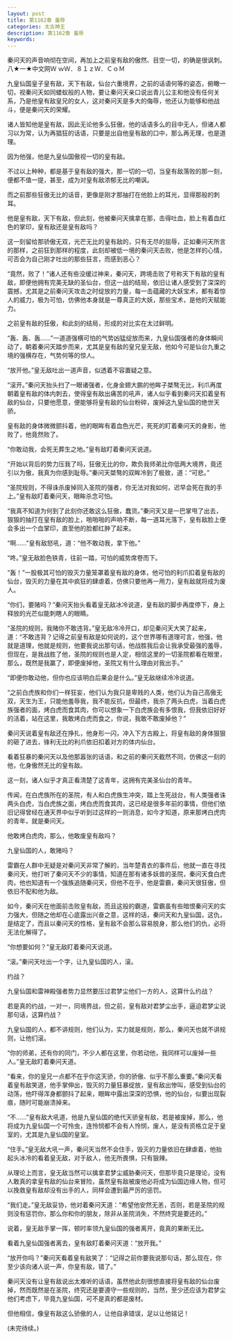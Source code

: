 ```yaml
---
layout: post
title: 第1162章 羞辱
categories: 太古神王
description: 第1162章 羞辱
keywords:
---
```


秦问天的声音响彻在空间，再加上之前皇有敌的傲然、目空一切，的确是很讽刺。八★一★中文网Ｗ ｗＷ．８１ｚＷ．ＣｏＭ

九皇仙国皇子皇有敌，天下有敌，仙台六重境界，之前的话语何等的姿态，俯瞰一切，视秦问天如同蝼蚁般的人物，要让秦问天亲口说出青儿公主和他没有任何关系，乃是他皇有敌皇兄的女人，这对秦问天是多大的侮辱，他还认为能够和他战斗，便是秦问天的荣耀。

诸人皆知他是皇有敌，因此无论他多么狂傲，他的话语多么的目中无人，但诸人都习以为常，认为再猖狂的话语，只要是出自他皇有敌的口中，那么再无理，也是道理。

因为他强，他是九皇仙国傲视一切的皇有敌。

不过以上种种，都是基于皇有敌的强大，那一切的一切，当皇有敌落败的那一刻，便都不值一提，甚至，成为对皇有敌浓郁无比的嘲讽。

而之前那些狂傲无比的话音，更像是刚才那抽打在他脸上的耳光，显得那般的刺耳。

他是皇有敌，天下有敌，但此刻，他被秦问天擒拿在那，击得吐血，脸上有着血红色的掌印，皇有敌还是皇有敌吗？

这一刻留给那骄傲无双，光芒无比的皇有敌的，只有无尽的屈辱，正如秦问天所言的那样，之前狂到那样的程度，此刻却被低一境的秦问天击败，他是怎样的心情，可否会为自己刚才吐出的那些狂言，而感到恶心？

“竟然，败了！”诸人还有些没缓过神来，秦问天，跨境击败了号称天下有敌的皇有敌，即便他拥有完美无缺的圣仙台，但这一战的结局，依旧让诸人感受到了深深的震撼，尤其是之前秦问天攻击之时绽放的力量，每一击蕴藏的大妖宝术，都有着惊人的威力，极为可怕，仿佛他本身就是一尊真正的大妖，那些宝术，是他的天赋能力。

之前皇有敌的狂傲，和此刻的结局，形成的对比实在太过鲜明。

“轰、轰、轰……”一道道强横可怕的气势凶猛绽放而来，九皇仙国强者的身体瞬间动了，朝着秦问天踏步而来，尤其是皇有敌的皇兄皇无敌，他如今可是仙台九重之境的强横存在，气势何等的惊人。

“放开他。”皇无敌吐出一道声音，似透着不容置疑之意。

“滚开。”秦问天抬头扫了一眼诸强者，化身金翅大鹏的他眸子桀骜无比，利爪再度朝着皇有敌的体内刺去，使得皇有敌出痛苦的吼声，诸人似乎看到秦问天扣着皇有敌的仙台，只要他愿意，便能够将皇有敌的仙台粉碎，废掉这九皇仙国的绝世天骄。

皇有敌的身体微微颤抖着，他的眼眸有着血色光芒，死死的盯着秦问天的身影，他败了，他竟然败了。

“你敢动我，会死无葬生之地。”皇有敌盯着秦问天说道。

“开始以背后的势力压我了吗，狂傲无比的你，欺负我师弟比你低两大境界，竟还引以为傲，我真为你感到耻辱。”秦问天桀骜的双眸冷到了极致，道：“可悲。”

“圣院规则，不得诛杀废掉同入圣院的强者，你无法对我如何，迟早会死在我的手上。”皇有敌盯着秦问天，眼眸杀念可怕。

“我真不知道为何到了此刻你还敢这么狂傲，蠢货。”秦问天又是一巴掌甩了出去，狠狠的抽打在皇有敌的脸上，啪啪啪的声响不断，每一道耳光落下，皇有敌脸上便会多出一个血掌印，直至他的脸都红肿了起来。

“啊……”皇有敌怒吼，道：“他不敢动我，拿下他。”

“咚。”皇无敌脸色铁青，往前一踏，可怕的威势席卷而下。

“轰！”一股极其可怕的毁灭力量笼罩着皇有敌的身体，他可怕的利爪扣着皇有敌的仙台，毁灭的力量在其中疯狂的肆虐着，仿佛只要他再一用力，皇有敌就将成为废人。

“你们，要赌吗？”秦问天抬头看着皇无敌冰冷说道，皇有敌的脚步再度停下，身上释放的光芒似能刺瞎人的眼睛。

“圣院的规则，我赌你不敢违背。”皇无敌冷冷开口，却见秦问天大笑了起来，道：“不敢违背？记得之前皇有敌是如何说的，这个世界哪有道理可言，他强，他就是道理，他就是规则，他要我说出那句话，他战胜我后会让我承受最强的羞辱，但现在，是我战胜了他，圣院的规则也是人定，相信这里的一切圣院都看在眼里，那么，既然是我赢了，即便废掉他，圣院又有什么理由对我出手。”

“即便你敢动他，但你也应该明白后果会是什么。”皇无敌继续冷冷说道。

“之前白虎族和你们一样狂妄，他们认为我只是卑贱的人类，他们认为自己高傲无双，天生为王，只能他羞辱我，我不能反抗，但最终，我杀了两头白虎，当着白虎族强者的面，烤白虎而食其肉，你可以想象一下白虎族会有多恨我，但我依旧好好的活着，站在这里，我敢烤白虎而食之，你说，我敢不敢废掉他？”

秦问天说着皇有敌还在挣扎，他身形一闪，冲入下方古殿上，将皇有敌的身体狠狠的砸了进去，锋利无比的利爪依旧扣着对方的体内仙台。

看着狂暴的秦问天以及他那嚣张的话语，和之前的秦问天截然不同，仿佛这一刻的他，化身傲然无比的皇有敌。

这一刻，诸人似乎才真正看清楚了这青年，这拥有完美圣仙台的青年。

传闻，在白虎族所在的圣院，有人和白虎族生冲突，踏上生死战台，有人类强者诛两头白虎，当白虎族之面，烤白虎而食其肉，这已经是很多年前的事情，但他们依旧记得曾经在通天界中似乎听到过这样的一则消息，如今才知道，原来那烤白虎肉的青年，就是秦问天。

他敢烤白虎肉，那么，他敢废皇有敌吗？

九皇仙国的人，敢赌吗？

雷霸在人群中无疑是对秦问天非常了解的，当年楚青衣的事件后，他就一直在寻找秦问天，他打听了秦问天不少的事情，知道在那有诸多妖兽的圣院，秦问天食白虎肉，他也知道有一个强族追随秦问天，但他不在乎，他是雷霸，秦问天很狂傲，但依旧不配和他为敌。

如今，秦问天在他面前击败皇有敌，而且这般的霸道，雷霸虽有些暗恨秦问天的实力强大，但随之他却在心底露出兴奋之意，这样的话，秦问天和九皇仙国，这仇，是结定了，而且以秦问天的性格，皇有敌不会那么容易脱身，那么他们的仇，必将无法化解得了。

“你想要如何？”皇无敌盯着秦问天说道。

“滚。”秦问天吐出一个字，让九皇仙国的人，滚。

约战？

九皇仙国和雷神殿强者势力显然要压过君梦尘他们一方的人，这算什么约战？

若是真的约战，一对一，同境界战，但之前，皇有敌对君梦尘出手，逼迫君梦尘说那句话，这算约战？

九皇仙国的人，都不讲规则，他们认为，实力就是规则，那么，秦问天也就不讲规则，让他们滚。

“你的师弟，还有你的同门，不少人都在这里，你若动他，我同样可以废掉一些人。”皇无敌盯着秦问天道。

“看来，你的皇兄一点都不在乎你这天骄，你的骄傲、似乎不那么重要。”秦问天看着皇有敌笑道，他手掌伸出，毁灭的力量狂暴绽放，皇有敌出惨叫，感受到仙台的动荡，他吓得浑身都颤抖了起来，眼眸中露出深深的恐惧，他的仙台，似要出现裂痕，随时可能崩溃掉来。

“不……”皇有敌大吼道，他是九皇仙国的绝代天骄皇有敌，若是被废掉，那么，他将成为九皇仙国一个可怜虫，连怜悯都不会有人怜悯，废人，是没有资格立足于皇室的，尤其是九皇仙国的皇室。

“住手。”皇无敌大吼一声，秦问天当然不会住手，毁灭的力量依旧在肆虐着，他抬起头冰冷的看着皇无敌，对于敌人，他无所畏惧，只有狠辣。

从理论上而言，皇无敌当然可以擒拿君梦尘威胁秦问天，但那毕竟只是理论，没有人敢真的拿皇有敌的仙台来冒险，虽然皇有敌被废他必将成为仙国边缘人物，但可以挽救皇有敌却没有出手的人，同样会遭到最严厉的惩罚。

“我们走。”皇无敌妥协，他对着秦问天道：“希望他安然无恙，否则，若是圣院的规则没有惩罚你，那么你和你的朋友，除非从圣院消失，不然终究是要还的。”

说着，皇无敌手掌一挥，顿时率领九皇仙国的强者离开，竟真的果断无比。

看着九皇仙国强者离去，皇有敌盯着秦问天道：“放开我。”

“放开你吗？”秦问天看着皇有敌笑了：“记得之前你要我说那句话，那么现在，你至少该向诸人说一声，你皇有敌，错了。”

秦问天没有让皇有敌说出太难听的话语，虽然他此刻很想直接将皇有敌的仙台废掉，然而既然是在圣院，终究还是要遵守一些规则的，当然，至少还应该为君梦尘他们考虑下，毕竟九皇仙国，可不是真的都是废材。

但他相信，像皇有敌这么骄傲的人，让他自承错误，足以让他铭记！

(未完待续。)
